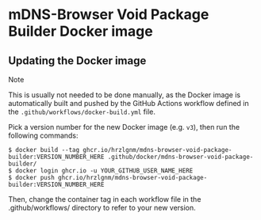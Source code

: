 # mDNS-Browser Void Package Builder Docker image

## Updating the Docker image

> [!NOTE]
> This is usually not needed to be done manually, as the Docker image is automatically built and pushed
> by the GitHub Actions workflow defined in the `.github/workflows/docker-build.yml` file.

Pick a version number for the new Docker image (e.g. `v3`), then run the
following commands:

    $ docker build --tag ghcr.io/hrzlgnm/mdns-browser-void-package-builder:VERSION_NUMBER_HERE .github/docker/mdns-browser-void-package-builder/
    $ docker login ghcr.io -u YOUR_GITHUB_USER_NAME_HERE
    $ docker push ghcr.io/hrzlgnm/mdns-browser-void-package-builder:VERSION_NUMBER_HERE

Then, change the container tag in each workflow file in the .github/workflows/
directory to refer to your new version.
